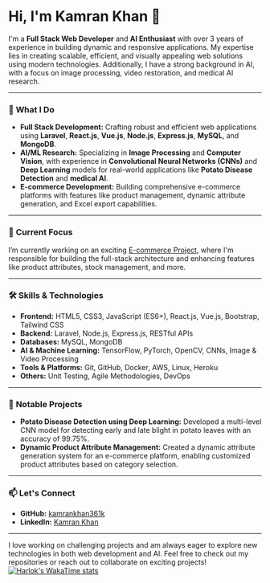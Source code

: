 # Hi, I'm Kamran Khan 👋

I'm a **Full Stack Web Developer** and **AI Enthusiast** with over 3 years of experience in building dynamic and responsive applications. My expertise lies in creating scalable, efficient, and visually appealing web solutions using modern technologies. Additionally, I have a strong background in AI, with a focus on image processing, video restoration, and medical AI research.

---

### 🚀 **What I Do**
- **Full Stack Development:** Crafting robust and efficient web applications using **Laravel**, **React.js**, **Vue.js**, **Node.js**, **Express.js**, **MySQL**, and **MongoDB**.
- **AI/ML Research:** Specializing in **Image Processing** and **Computer Vision**, with experience in **Convolutional Neural Networks (CNNs)** and **Deep Learning** models for real-world applications like **Potato Disease Detection** and **medical AI**.
- **E-commerce Development:** Building comprehensive e-commerce platforms with features like product management, dynamic attribute generation, and Excel export capabilities.
  
---

### 🌱 **Current Focus**
I’m currently working on an exciting [E-commerce Project](https://offersberries.com), where I'm responsible for building the full-stack architecture and enhancing features like product attributes, stock management, and more.

---

### 🛠️ **Skills & Technologies**
- **Frontend:** HTML5, CSS3, JavaScript (ES6+), React.js, Vue.js, Bootstrap, Tailwind CSS
- **Backend:** Laravel, Node.js, Express.js, RESTful APIs
- **Databases:** MySQL, MongoDB
- **AI & Machine Learning:** TensorFlow, PyTorch, OpenCV, CNNs, Image & Video Processing
- **Tools & Platforms:** Git, GitHub, Docker, AWS, Linux, Heroku
- **Others:** Unit Testing, Agile Methodologies, DevOps

---

### 🌟 **Notable Projects**
- **Potato Disease Detection using Deep Learning:** Developed a multi-level CNN model for detecting early and late blight in potato leaves with an accuracy of 99.75%.
- **Dynamic Product Attribute Management:** Created a dynamic attribute generation system for an e-commerce platform, enabling customized product attributes based on category selection.

---

### 📫 **Let's Connect**
- **GitHub:** [kamrankhan361k](https://github.com/kamrankhan361k)
- **LinkedIn:** [Kamran Khan](https://www.linkedin.com/in/kamran-khan-467888229/)

---

I love working on challenging projects and am always eager to explore new technologies in both web development and AI. Feel free to check out my repositories or reach out to collaborate on exciting projects!
[![Harlok's WakaTime stats](https://github-readme-stats.vercel.app/api/wakatime?kamrankhan361k=ffflabs)](https://github.com/anuraghazra/github-readme-stats)
